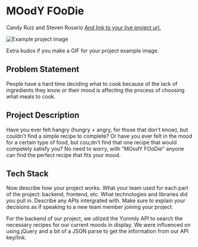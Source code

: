 # MOodY FOoDie

Candy Ruiz and Steven Rosario [And link to your live project url.](/)

![Example project image](example.png)

Extra kudos if you make a GIF for your project example image.

## Problem Statement
People have a hard time deciding what to cook because of the lack of ingredients they know or their mood is affecting the process of choosing what meals to cook. 

## Project Description
Have you ever felt hangry (hungry + angry, for those that don't know), but couldn't find a simple recipe to complete? Or have you ever felt in the mood for a certain type of food, but cou;dn't find
that one recipe that would competely satisfy you? No need to worry, with "MOodY FOoDie" anyone can find the perfect recipe that fits your mood.




## Tech Stack

Now describe how your project works. What your team used for each part of the project: backend, frontend, etc. What technologies and libraries did you pull in. Describe any APIs intergrated with. Make sure to explain your decisions as if speaking to a new team member joining your project.

For the backend of our project, we utlized the Yummly API to search the necessary recipes for our current moods in display. We were influenced on using jQuery and a bit of a JSON parse to get the information from our API key/link.  